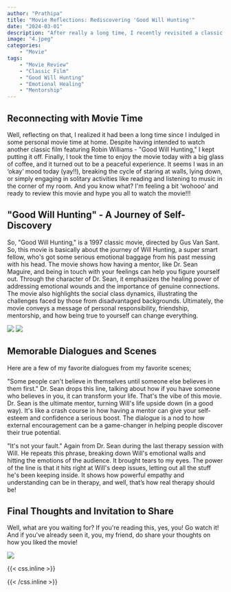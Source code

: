 ```yaml
---
author: "Prathipa"
title: "Movie Reflections: Rediscovering 'Good Will Hunting'"
date: "2024-03-01"
description: "After really a long time, I recently revisited a classic film, prompted by a friend who reminded me of 'Dead Poets Society', a personal favorite I had watched two years ago. As far as I can recall, this was the only movie I've ever written a review about."
image: "4.jpeg"
categories:
    - "Movie"
tags:
    - "Movie Review"
    - "Classic Film"
    - "Good Will Hunting"
    - "Emotional Healing"
    - "Mentorship"
---
```


## Reconnecting with Movie Time

Well, reflecting on that, I realized it had been a long time since I indulged in some personal movie time at home. Despite having intended to watch another classic film featuring Robin Williams - "Good Will Hunting," I kept putting it off. Finally, I took the time to enjoy the movie today with a big glass of coffee, and it turned out to be a peaceful experience. It seems I was in an ‘okay’ mood today (yay!!), breaking the cycle of staring at walls, lying down, or simply engaging in solitary activities like reading and listening to music in the corner of my room. And you know what? I'm feeling a bit ‘wohooo’ and ready to review this movie and hype you all to watch the movie!!!

## "Good Will Hunting" - A Journey of Self-Discovery

So, "Good Will Hunting," is a 1997 classic movie, directed by Gus Van Sant. So, this movie is basically about the journey of Will Hunting, a super smart fellow, who's got some serious emotional baggage from his past messing with his head. The movie shows how having a mentor, like Dr. Sean Maguire, and being in touch with your feelings can help you figure yourself out. Through the character of Dr. Sean, it emphasizes the healing power of addressing emotional wounds and the importance of genuine connections. The movie also highlights the social class dynamics, illustrating the challenges faced by those from disadvantaged backgrounds. Ultimately, the movie conveys a message of personal responsibility, friendship, mentorship, and how being true to yourself can change everything.

![](1.jpeg) ![](5.jpeg)

## Memorable Dialogues and Scenes

Here are a few of my favorite dialogues from my favorite scenes;

"Some people can't believe in themselves until someone else believes in them first."
Dr. Sean drops this line, talking about how if you have someone who believes in you, it can transform your life. That's the vibe of this movie. Dr. Sean is the ultimate mentor, turning Will's life upside down (in a good way). It's like a crash course in how having a mentor can give your self-esteem and confidence a serious boost. The dialogue is a nod to how external encouragement can be a game-changer in helping people discover their true potential.

"It's not your fault."
Again from Dr. Sean during the last therapy session with Will. He repeats this phrase, breaking down Will's emotional walls and hitting the emotions of the audience. It brought tears to my eyes. The power of the line is that it hits right at Will's deep issues, letting out all the stuff he's been keeping inside. It shows how powerful empathy and understanding can be in therapy, and well, that’s how real therapy should be!

## Final Thoughts and Invitation to Share

Well, what are you waiting for? If you're reading this, yes, you! Go watch it! And if you've already seen it, you, my friend, do share your thoughts on how you liked the movie!

![](2.jpeg)



{{< css.inline >}}
<style>
.canon { background: white; width: 100%; height: auto; }
</style>
{{< /css.inline >}}

